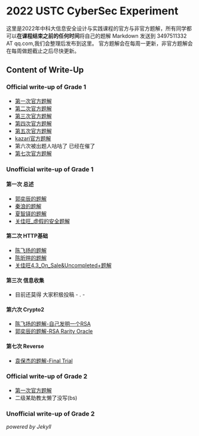 # 2022 USTC CyberSec Experiment
这里是2022年中科大信息安全设计与实践课程的官方与非官方题解，所有同学都可以**在课程结束之前的任何时间**将自己的题解 Markdown 发送到 3497511332 AT qq.com,我们会整理后发布到这里。 官方题解会在每周一更新，非官方题解会在每周做题截止之后尽快更新。

## Content of Write-Up
### Official write-up of Grade 1
- [第一次官方题解](./officialwp1/20220321)
- [第二次官方题解](./officialwp1/20220328)
- [第三次官方题解](./officialwp1/20220402)
- [第四次官方题解](./officialwp1/20220411)
- [第五次官方题解](./officialwp1/20220418)
- [kazari官方题解](./officialwp1/kazari)
- 第六次被出题人咕咕了 已经在催了
- [第七次官方题解](./officialwp1/reverse.md)
### Unofficial write-up of Grade 1
#### 第一次 总述
- [郭奕辰的题解](./unofficialwp1/1/guoyichen)
- [秦浪的题解](./unofficialwp1/1/qinlang)
- [夏智铎的题解](./unofficialwp1/1/xiazhiduo)
- [关佳旺_虚假的安全题解](./unofficialwp1/1/guanjiawang)
#### 第二次 HTTP基础
- [陈飞扬的题解](./unofficialwp1/2/chenfeiyang)
- [陈昕暄的题解](./unofficialwp1/2/chenxinxuan)
- [关佳旺4.3_On_Sale&Uncompleted+题解](./unofficialwp1/2/guanjiawang)

#### 第三次 信息收集

- 目前还莫得 大家积极投稿 - . -

#### 第六次 Crypto2

- [陈飞扬的题解-自己发明一个RSA](./unofficialwp1/6/cfy)
- [郭奕辰的题解-RSA Rarity Oracle](./unofficialwp1/6/gyc)

#### 第七次 Reverse

- [袁保杰的题解-Final Trial](./unofficialwp1/7/tgx)

<!-- #### 第八次 Misc1

- [陈飞扬的题解-Steins;Gate](./unofficialwp1/8/cfy) -->

### Official write-up of Grade 2
- [第一次官方题解](./officialwp2/20220321)
- 二级某助教太懒了没写(bs)
### Unofficial write-up of Grade 2

_powered by Jekyll_

